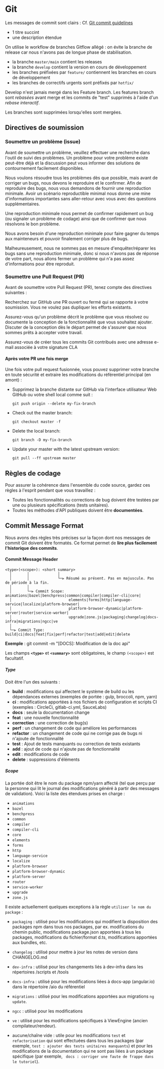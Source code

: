 # Git

Les messages de commit sont clairs :
Cf. [Git commit guidelines](https://git-scm.com/book/en/v2/Distributed-Git-Contributing-to-a-Project)

- 1 titre succint
- une description étendue

On utilise le workflow de branches Gitflow allégé : on évite la branche de release car nous n'avons pas de longue phase de stabilisation.

- la branche `master/main` contient les releases
- la branche `develop` contient la version en cours de développement
- les branches préfixées par `feature/` contiennent les branches en cours de développement
- les branches de correctifs urgents sont préfixés par `hotfix/`

Develop n'est jamais mergé dans les Feature branch.
Les features branch sont _rebasées_ avant merge et les commits de "test" supprimés à l'aide d'un _rebase interactif_.

Les branches sont supprimées lorsqu'elles sont mergées.

## Directives de soumission

### Soumettre un problème (issue)

Avant de soumettre un problème, veuillez effectuer une recherche dans l'outil de suivi des problèmes. Un problème pour votre problème existe peut-être déjà et la discussion peut vous informer des solutions de contournement facilement disponibles.

Nous voulons résoudre tous les problèmes dès que possible, mais avant de corriger un bugs, nous devons le reproduire et le confirmer.
Afin de reproduire des bugs, nous vous demandons de fournir une reproduction minimale.
Avoir un scénario reproductible minimal nous donne une mine d'informations importantes sans aller-retour avec vous avec des questions supplémentaires.

Une reproduction minimale nous permet de confirmer rapidement un bug (ou signaler un problème de codage) ainsi que de confirmer que nous résolvons le bon problème.

Nous avons besoin d'une reproduction minimale pour faire gagner du temps aux mainteneurs et pouvoir finalement corriger plus de bugs.

Malheureusement, nous ne sommes pas en mesure d'enquêter/réparer les bugs sans une reproduction minimale, donc si nous n'avons pas de réponse de votre part, nous allons fermer un problème qui n'a pas assez d'informations pour être reproduit.

### Soumettre une Pull Request (PR)

Avant de soumettre votre Pull Request (PR), tenez compte des directives suivantes :

Recherchez sur GitHub une PR ouvert ou fermé qui se rapporte à votre soumission.
Vous ne voulez pas dupliquer les efforts existants.

Assurez-vous qu'un problème décrit le problème que vous résolvez ou documente la conception de la fonctionnalité que vous souhaitez ajouter.
Discuter de la conception dès le départ permet de s'assurer que nous sommes prêts à accepter votre travail.

Assurez-vous de créer tous les commits Git contribués avec une adresse e-mail associée à votre signature CLA

#### Après votre PR une fois merge

Une fois votre pull request fusionnée, vous pouvez supprimer votre branche en toute sécurité et extraire les modifications du référentiel principal (en amont) :

- Supprimez la branche distante sur GitHub via l'interface utilisateur Web GitHub ou votre shell local comme suit :

  ```shell
  git push origin --delete my-fix-branch
  ```

- Check out the master branch:

  ```shell
  git checkout master -f
  ```

- Delete the local branch:

  ```shell
  git branch -D my-fix-branch
  ```

- Update your master with the latest upstream version:

  ```shell
  git pull --ff upstream master
  ```

## Règles de codage

Pour assurer la cohérence dans l'ensemble du code source, gardez ces règles à l'esprit pendant que vous travaillez :

- Toutes les fonctionnalités ou corrections de bug doivent être testées par une ou plusieurs spécifications (tests unitaires).
- Toutes les méthodes d'API publiques doivent être **documentées**.

## Commit Message Format

Nous avons des règles très précises sur la façon dont nos messages de commit Git doivent être formatés.
Ce format permet de **lire plus facilement l'historique des commits**.

#### Commit Message Header

```
<type>(<scope>): <short summary>
  │       │             │
  │       │             └─⫸ Résumé au présent. Pas en majuscule. Pas de période à la fin.
  │       │
  │       └─⫸ Commit Scope: animations|bazel|benchpress|common|compiler|compiler-cli|core|
  │                          elements|forms|http|language-service|localize|platform-browser|
  │                          platform-browser-dynamic|platform-server|router|service-worker|
  │                          upgrade|zone.js|packaging|changelog|docs-infra|migrations|ngcc|ve
  │
  └─⫸ Commit Type: build|ci|docs|feat|fix|perf|refactor|test|add|edit|delete
```

**Exemple** : git commit -m "[DOCS]: Modification de la doc api"

Les champs **`<type>`** et **`<summary>`** sont obligatoires, le champ `(<scope>)` est facultatif.

##### Type

Doit être l'un des suivants :

- **build** : modifications qui affectent le système de build ou les dépendances externes (exemples de portée : gulp, broccoli, npm, yarn)
- **ci** : modifications apportées à nos fichiers de configuration et scripts CI (exemples : CircleCi, gitlab-ci.yml, SauceLabs)
- **docs** : seule la documentation change
- **feat** : une nouvelle fonctionnalité
- **correction** : une correction de bug(s)
- **perf** : un changement de code qui améliore les performances
- **refactor** : un changement de code qui ne corrige pas de bugs ni n'ajoute de fonctionnalité
- **test** : Ajout de tests manquants ou correction de tests existants
- **add** : ajout de code qui n'ajoute pas de fonctionnalité
- **edit** : modifications de code
- **delete** : suppressions d'éléments

##### Scope

La portée doit être le nom du package npm/yarn affecté (tel que perçu par la personne qui lit le journal des modifications généré à partir des messages de validation).
Voici la liste des étendues prises en charge :

- `animations`
- `bazel`
- `benchpress`
- `common`
- `compiler`
- `compiler-cli`
- `core`
- `elements`
- `forms`
- `http`
- `language-service`
- `localize`
- `platform-browser`
- `platform-browser-dynamic`
- `platform-server`
- `router`
- `service-worker`
- `upgrade`
- `zone.js`

Il existe actuellement quelques exceptions à la règle `utiliser le nom du package` :

- `packaging` : utilisé pour les modifications qui modifient la disposition des packages npm dans tous nos packages, par ex. modifications du chemin public, modifications package.json apportées à tous les packages, modifications du fichier/format d.ts, modifications apportées aux bundles, etc.

- `changelog` : utilisé pour mettre à jour les notes de version dans CHANGELOG.md

- `dev-infra` : utilisé pour les changements liés à dev-infra dans les répertoires /scripts et /tools

- `docs-infra` : utilisé pour les modifications liées à docs-app (angular.io) dans le répertoire /aio du référentiel

- `migrations` : utilisé pour les modifications apportées aux migrations `ng update`.

- `ngcc` : utilisé pour les modifications

- `ve` : utilisé pour les modifications spécifiques à ViewEngine (ancien compilateur/rendeur).

- aucune/chaîne vide : utile pour les modifications `test` et `refactorisation` qui sont effectuées dans tous les packages (par exemple, `test : ajouter des tests unitaires manquants`) et pour les modifications de la documentation qui ne sont pas liées à un package spécifique (par exemple, ` docs : corriger une faute de frappe dans le tutoriel`).
